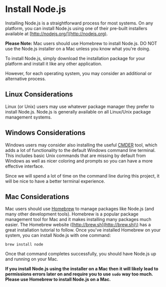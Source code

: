 # Install Node.js

Installing Node.js is a straightforward process for most systems. On any platform, you can install Node.js using one of their pre-built installers available at [http://nodejs.org/](http://nodejs.org).

**Please Note:** Mac users should use Homebrew to install Node.js. DO NOT use the Node.js installer on a Mac unless you know what you're doing.

To install Node.js, simply download the installation package for your platform and install it like any other application.

However, for each operating system, you may consider an additional or alternative process.

## Linux Considerations

Linux \(or Unix\) users may use whatever package manager they prefer to install Node.js. Node.js is generally available on all Linux/Unix package management systems.

## Windows Considerations

Windows users may consider also installing the useful [CMDER](http://gooseberrycreative.com/cmder/) tool, which adds a lot of functionality to the default Windows command line terminal. This includes basic Unix commands that are missing by default from Windows as well as nicer coloring and prompts so you can have a more effective interface.

Since we will spend a lot of time on the command line during this project, it will be nice to have a better terminal experience.

## Mac Considerations

Mac users should use [Homebrew](http://brew.sh) to manage packages like Node.js \(and many other development tools\). Homebrew is a popular package management tool for Mac and it makes installing many packages much easier. The Homebrew website \([http://brew.sh](http://brew.sh)\) has a great installation tutorial to follow. Once you've installed Homebrew on your system, you can install Node.js with one command:

```
brew install node
```

Once that command completes successfully, you should have Node.js up and running on your Mac.

**If you install Node.js using the installer on a Mac then it will likely lead to permissions errors later on and require you to use **`sudo`** way too much. Please use Homebrew to install Node.js on a Mac.**

